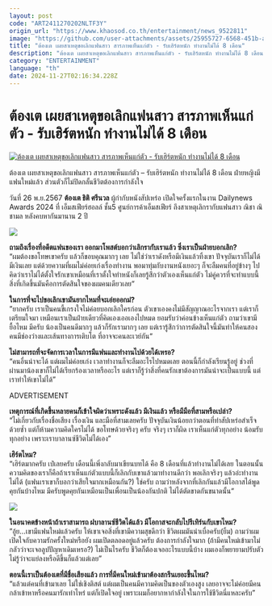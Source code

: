 ```yaml
---
layout: post
code: "ART2411270202NLTF3Y"
origin_url: "https://www.khaosod.co.th/entertainment/news_9522811"
image: "https://github.com/user-attachments/assets/25955727-6568-451b-a506-ca0a6831d86c"
title: "ต้องเต เผยสาเหตุขอเลิกแฟนสาว สารภาพเห็นแก่ตัว - รับเฮิร์ตหนัก ทำงานไม่ได้ 8 เดือน"
description: "ต้องเต เผยสาเหตุขอเลิกแฟนสาว สารภาพเห็นแก่ตัว - รับเฮิร์ตหนัก ทำงานไม่ได้ 8 เดือน ฝ่ายหญิงมีแฟนใหม่แล้ว ส่วนตัวก็ไม่ปิดกลั้นชีวิตต้องการกำลังใจ"
category: "ENTERTAINMENT"
language: "th"
date: 2024-11-27T02:16:34.228Z
---
```


# ต้องเต เผยสาเหตุขอเลิกแฟนสาว สารภาพเห็นแก่ตัว - รับเฮิร์ตหนัก ทำงานไม่ได้ 8 เดือน

[![ต้องเต เผยสาเหตุขอเลิกแฟนสาว สารภาพเห็นแก่ตัว - รับเฮิร์ตหนัก ทำงานไม่ได้ 8 เดือน](https://www.khaosod.co.th/wpapp/uploads/2024/11/TongtaThiti-2.jpg "ต้องเต เผยสาเหตุขอเลิกแฟนสาว สารภาพเห็นแก่ตัว - รับเฮิร์ตหนัก ทำงานไม่ได้ 8 เดือน")](https://www.khaosod.co.th/wpapp/uploads/2024/11/TongtaThiti-2.jpg)

ต้องเต เผยสาเหตุขอเลิกแฟนสาว สารภาพเห็นแก่ตัว – รับเฮิร์ตหนัก ทำงานไม่ได้ 8 เดือน ฝ่ายหญิงมีแฟนใหม่แล้ว ส่วนตัวก็ไม่ปิดกลั้นชีวิตต้องการกำลังใจ

วันที่ 26 พ.ย.2567 **ต้องเต ธิติ ศรีนวล** ผู้กำกับหนังสัปเหร่อ เปิดใจครั้งแรกในงาน Dailynews Awards 2024 ที่ เอ็มสเฟียร์ฮอลล์ ชั้น5 ศูนย์การค้าเอ็มสเฟียร์ ถึงสาเหตุเลิกรากับแฟนสาว ณิชา ณิชามล หลังคบหากันมานาน 2 ปี

![](https://www.khaosod.co.th/wpapp/uploads/2024/11/TongtaThiti-2.png)

**ถามถึงเรื่องที่อดีตแฟนของเรา ออกมาโพสต์บอกว่าเลิกรากับเราแล้ว ซึ่งเราเป็นฝ่ายบอกเลิก?**  
“ผมต้องขอโทษเขาครับ แล้วก็ขอบคุณมากๆ เลย ไม่ใช่ว่าเราดังหรือมีเงินแล้วทิ้งเขา ปัจจุบันเราก็ไม่ได้มีเงินเลย แต่ด้วยความที่ผมไม่ค่อยเก่งเรื่องทำงาน พอมาทุ่มกับงานหนังเยอะๆ ก็จะลืมคนที่อยู่ข้างๆ ไป คิดว่าเราไม่ได้ตั้งใจรักเขาเหมือนที่เราตั้งใจทำหนังก็เลยรู้สึกว่าตัวเองเห็นแก่ตัว ไม่คู่ควรที่จะทำแบบนี้ สิ่งที่เกิดขึ้นมันคือการตัดสินใจของผมคนเดียวเลย“

**ในการที่จะไปขอเลิกเขามันยากไหมที่จะเอ่ยออกม่?**  
”ยากครับ เราเป็นคนขี้เกรงใจไม่ค่อยบอกเลิกใครก่อน ตัวเขาเองคงไม่มีสัญญาณอะไรจากเรา แต่เราก็เตรียมใจมา เหมือนเราเป็นฝ่ายเดียวที่คิดเองเออเองไปหมด ยอมรับว่าค่อนข้างเห็นแก่ตัว ถามว่าเขามียื้อไหม มีครับ น้องเป็นคนดีมากๆ แล้วก็รักเรามากๆ เลย แต่เรารู้สึกว่าการตัดสินใจนี้มันทำให้คนสองคนมีช่องว่างและเส้นทางการเติบโต ที่อาจจะคนละเวย์กัน“

**ไม่สามารถที่จะจัดการเวลาในการมีแฟนและทำงานไปด้วยได้เหรอ?**  
“คนอื่นน่าจะได้ แต่ผมไม่ค่อยเก่ง เวลาทำงานก็จะลืมอะไรไปหมดเลย ตอนนี้ก็กำลังเรียนรู้อยู่ ช่วงที่ผ่านมาน้องเขาก็ไม่ได้เรียกร้องเวลาหรืออะไร แต่เราก็รู้ว่าสิ่งที่คนรักเขาต้องการมันน่าจะเป็นแบบนี้ แต่เราทำให้เขาไม่ได้”

ADVERTISEMENT

**เหตุการณ์ที่เกิดขึ้นหลายคนก็เข้าใจผิดว่าเพราะดังแล้ว มีเงินแล้ว หรือมีมือที่สามหรือเปล่า?**  
“ไม่เกี่ยวกับเรื่องชื่อเสียง เรื่องเงิน และมือที่สามเลยครับ ปัจจุบันเงินน้อยกว่าตอนที่ทำสัปเหร่อสำเร็จด้วยซ้ำ แต่ก็ห้ามความคิดใครไม่ได้ ขอโทษด้วยจริงๆ ครับ จริงๆ เราก็ผิด เราเห็นแก่ตัวทุกอย่าง น้อมรับทุกอย่าง เพราะเราบาลานซ์ชีวิตไม่ได้เอง”

**เฮิร์ตไหม?**  
“เฮิร์ตมากครับ เป๋เลยครับ เดือนนี้เพิ่งกลับมาเขียนบทได้ คือ 8 เดือนที่แล้วทำงานไม่ได้เลย ในตอนนั้นความคิดของเราก็คือถ้าเราเห็นแก่ตัวแบบนี้ก็เลิกกับเขาแล้วมาทำงานดีกว่า พอเลิกจริงๆ แล้วอ่ะทำงานไม่ได้ (แฟนเราเขาก็บอกว่าเสียใจมากเหมือนกัน?) ใช่ครับ ถามว่าหลังจากที่เลิกกันแล้วมีโอกาสได้พูดคุยกันบ้างไหม มีครับพูดคุยกันเหมือนเป็นเพื่อนเป็นน้องกันปกติ ไม่ได้ตัดขาดกันขนาดนั้น“

![](https://www.khaosod.co.th/wpapp/uploads/2024/11/TongtaThiti-1.png)

**ในอนาคตข้างหน้าถ้าเราสามารถ ฝบาลานซ์ชีวิตได้แล้ว มีโอกาสจะกลับไปรีเทิร์นกับเขาไหม?**  
”อู้ย…เขามีแฟนใหม่แล้วครับ ให้เขาเจอสิ่งที่เขามีความสุขดีกว่า ชีวิตผมมันน่าเบื่อครับ(ยิ้ม) ถามว่าผมเปิดใจกับความรักครั้งใหม่หรือยัง ผมเปิดตลอดอยู่แล้วครับ ต้องการกำลังใจมาก (ถ้ามีคนใหม่เข้ามาไม่กลัวว่าจะเจอลูปปัญหาเดิมเหรอ?) ไม่เป็นไรครับ ชีวิตก็ต้องเจออะไรแบบนี้บ้าง ผมเองก็พยายามปรับตัว ไม่รู้ว่าจะแย่ลงหรือดีขึ้นก็แล้วแต่เลย”

**ตอนนี้เราเป็นต้องเตที่มีชื่อเสียงแล้ว การที่มีคนใหม่เข้ามาต้องสกรีนเยอะขึ้นไหม?**  
“แล้วแต่คนที่เข้ามาเลย ไม่ใช่เชิงติสต์ แต่ผมเป็นคนมีความคิดเป็นของตัวเองสูง เลยอาจจะไม่ค่อยมีคนกล้าเข้าหาหรือคนมารักเท่าไหร่ แต่ก็เปิดใจอยู่ เพราะผมก็อยากหากำลังใจในการใช้ชีวิตนี่แหละครับ”